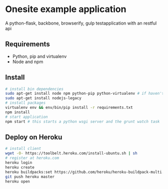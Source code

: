 # Onesite example application

A python-flask, backbone, browserify, gulp testapplication with an restful api

## Requirements

* Python, pip and virtualenv
* Node and npm

## Install

```sh
# install bin dependencies
sudo apt-get install node npm python-pip python-virtualenv # if haven't already :)
sudo apt-get install nodejs-legacy
# install packages
virtualenv env && env/bin/pip install -r requirements.txt
npm install
# start application
npm start # this starts a python wsgi server and the grunt watch task
```

## Deploy on Heroku

```sh
# install client
wget -O- https://toolbelt.heroku.com/install-ubuntu.sh | sh
# register at heroku.com
heroku login  
heroku create
heroku buildpacks:set https://github.com/heroku/heroku-buildpack-multi.git
git push heroku master
heroku open
```
